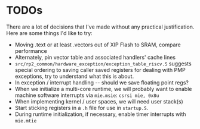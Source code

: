 # TODOs

There are a lot of decisions that I've made without any practical justification.
Here are some things I'd like to try:

- Moving .text or at least .vectors out of XIP Flash to SRAM, compare performance
- Alternately, pin vector table and associated handlers' cache lines
- `src/rp2_common/hardware_exception/exception_table_riscv.S` suggests special
ordering to saving caller saved registers for dealing with PMP exceptions, try
to understand what this is about.
- In exception / interrupt handling -- should we save floating point regs?
- When we initialize a multi-core runtime, we will probably want to enable machine software interrupts via `mie.msie`: `csrsi mie, 0x8u`
- When implementing kernel / user spaces, we will need user stack(s)
- Start sticking registers in a `.h` file for use in `startup.S`.
- During runtime initialization, if necessary, enable timer interrupts with `mie.mtie`
